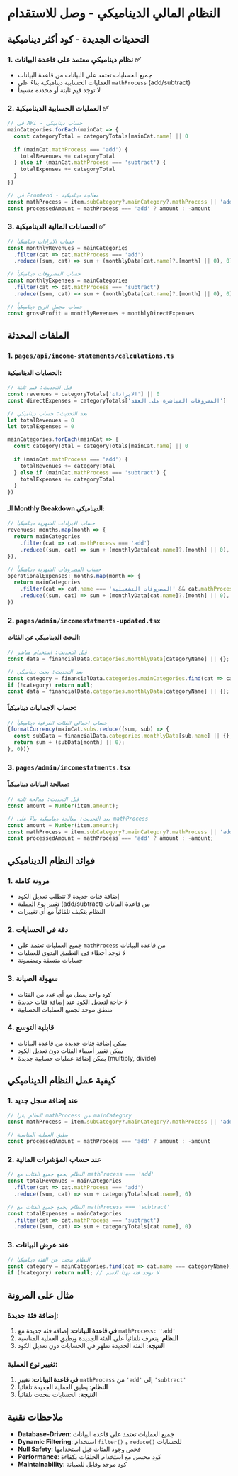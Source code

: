 # النظام المالي الديناميكي - وصل للاستقدام

## التحديثات الجديدة - كود أكثر ديناميكية

### 1. **نظام ديناميكي معتمد على قاعدة البيانات** ✅
- جميع الحسابات تعتمد على البيانات من قاعدة البيانات
- العمليات الحسابية ديناميكية بناءً على `mathProcess` (add/subtract)
- لا توجد قيم ثابتة أو محددة مسبقاً

### 2. **العمليات الحسابية الديناميكية** ✅
```typescript
// في API - حساب ديناميكي
mainCategories.forEach(mainCat => {
  const categoryTotal = categoryTotals[mainCat.name] || 0
  
  if (mainCat.mathProcess === 'add') {
    totalRevenues += categoryTotal
  } else if (mainCat.mathProcess === 'subtract') {
    totalExpenses += categoryTotal
  }
})

// في Frontend - معالجة ديناميكية
const mathProcess = item.subCategory?.mainCategory?.mathProcess || 'add'
const processedAmount = mathProcess === 'add' ? amount : -amount
```

### 3. **الحسابات المالية الديناميكية** ✅
```typescript
// حساب الايرادات ديناميكياً
const monthlyRevenues = mainCategories
  .filter(cat => cat.mathProcess === 'add')
  .reduce((sum, cat) => sum + (monthlyData[cat.name]?.[month] || 0), 0)

// حساب المصروفات ديناميكياً
const monthlyExpenses = mainCategories
  .filter(cat => cat.mathProcess === 'subtract')
  .reduce((sum, cat) => sum + (monthlyData[cat.name]?.[month] || 0), 0)

// حساب مجمل الربح ديناميكياً
const grossProfit = monthlyRevenues + monthlyDirectExpenses
```

## الملفات المحدثة

### 1. **`pages/api/income-statements/calculations.ts`**

#### الحسابات الديناميكية:
```typescript
// قبل التحديث: قيم ثابتة
const revenues = categoryTotals['الايرادات'] || 0
const directExpenses = categoryTotals['المصروفات المباشرة على العقد'] || 0

// بعد التحديث: حساب ديناميكي
let totalRevenues = 0
let totalExpenses = 0

mainCategories.forEach(mainCat => {
  const categoryTotal = categoryTotals[mainCat.name] || 0
  
  if (mainCat.mathProcess === 'add') {
    totalRevenues += categoryTotal
  } else if (mainCat.mathProcess === 'subtract') {
    totalExpenses += categoryTotal
  }
})
```

#### الـ Monthly Breakdown الديناميكي:
```typescript
// حساب الايرادات الشهرية ديناميكياً
revenues: months.map(month => {
  return mainCategories
    .filter(cat => cat.mathProcess === 'add')
    .reduce((sum, cat) => sum + (monthlyData[cat.name]?.[month] || 0), 0)
}),

// حساب المصروفات الشهرية ديناميكياً
operationalExpenses: months.map(month => {
  return mainCategories
    .filter(cat => cat.name === 'المصروفات التشغيلية' && cat.mathProcess === 'subtract')
    .reduce((sum, cat) => sum + (monthlyData[cat.name]?.[month] || 0), 0)
})
```

### 2. **`pages/admin/incomestatments-updated.tsx`**

#### البحث الديناميكي عن الفئات:
```typescript
// قبل التحديث: استخدام مباشر
const data = financialData.categories.monthlyData[categoryName] || {};

// بعد التحديث: بحث ديناميكي
const category = financialData.categories.mainCategories.find(cat => cat.name === categoryName);
if (!category) return null;
const data = financialData.categories.monthlyData[categoryName] || {};
```

#### حساب الاجماليات ديناميكياً:
```typescript
// حساب اجمالي الفئات الفرعية ديناميكياً
{formatCurrency(mainCat.subs.reduce((sum, sub) => {
  const subData = financialData.categories.monthlyData[sub.name] || {};
  return sum + (subData[month] || 0);
}, 0))}
```

### 3. **`pages/admin/incomestatments.tsx`**

#### معالجة البيانات ديناميكياً:
```typescript
// قبل التحديث: معالجة ثابتة
const amount = Number(item.amount);

// بعد التحديث: معالجة ديناميكية بناءً على mathProcess
const amount = Number(item.amount);
const mathProcess = item.subCategory?.mainCategory?.mathProcess || 'add';
const processedAmount = mathProcess === 'add' ? amount : -amount;
```

## فوائد النظام الديناميكي

### 1. **مرونة كاملة**
- إضافة فئات جديدة لا تتطلب تعديل الكود
- تغيير نوع العملية (add/subtract) من قاعدة البيانات
- النظام يتكيف تلقائياً مع أي تغييرات

### 2. **دقة في الحسابات**
- جميع العمليات تعتمد على `mathProcess` من قاعدة البيانات
- لا توجد أخطاء في التطبيق اليدوي للعمليات
- حسابات متسقة ومضمونة

### 3. **سهولة الصيانة**
- كود واحد يعمل مع أي عدد من الفئات
- لا حاجة لتعديل الكود عند إضافة فئات جديدة
- منطق موحد لجميع العمليات الحسابية

### 4. **قابلية التوسع**
- يمكن إضافة فئات جديدة من قاعدة البيانات
- يمكن تغيير أسماء الفئات دون تعديل الكود
- يمكن إضافة عمليات حسابية جديدة (multiply, divide)

## كيفية عمل النظام الديناميكي

### 1. **عند إضافة سجل جديد**
```typescript
// النظام يقرأ mathProcess من mainCategory
const mathProcess = item.subCategory?.mainCategory?.mathProcess || 'add'

// يطبق العملية المناسبة
const processedAmount = mathProcess === 'add' ? amount : -amount
```

### 2. **عند حساب المؤشرات المالية**
```typescript
// النظام يجمع جميع الفئات مع mathProcess === 'add'
const totalRevenues = mainCategories
  .filter(cat => cat.mathProcess === 'add')
  .reduce((sum, cat) => sum + categoryTotals[cat.name], 0)

// النظام يجمع جميع الفئات مع mathProcess === 'subtract'
const totalExpenses = mainCategories
  .filter(cat => cat.mathProcess === 'subtract')
  .reduce((sum, cat) => sum + categoryTotals[cat.name], 0)
```

### 3. **عند عرض البيانات**
```typescript
// النظام يبحث عن الفئة ديناميكياً
const category = mainCategories.find(cat => cat.name === categoryName);
if (!category) return null; // لا توجد فئة بهذا الاسم
```

## مثال على المرونة

### إضافة فئة جديدة:
1. **في قاعدة البيانات**: إضافة فئة جديدة مع `mathProcess: 'add'`
2. **النظام**: يتعرف تلقائياً على الفئة الجديدة ويطبق العملية المناسبة
3. **النتيجة**: الفئة الجديدة تظهر في الحسابات دون تعديل الكود

### تغيير نوع العملية:
1. **في قاعدة البيانات**: تغيير `mathProcess` من `'add'` إلى `'subtract'`
2. **النظام**: يطبق العملية الجديدة تلقائياً
3. **النتيجة**: الحسابات تتحدث تلقائياً

## ملاحظات تقنية

- **Database-Driven**: جميع العمليات تعتمد على قاعدة البيانات
- **Dynamic Filtering**: استخدام `filter()` و `reduce()` للحسابات
- **Null Safety**: فحص وجود الفئات قبل استخدامها
- **Performance**: كود محسن مع استخدام الحلقات بكفاءة
- **Maintainability**: كود موحد وقابل للصيانة
